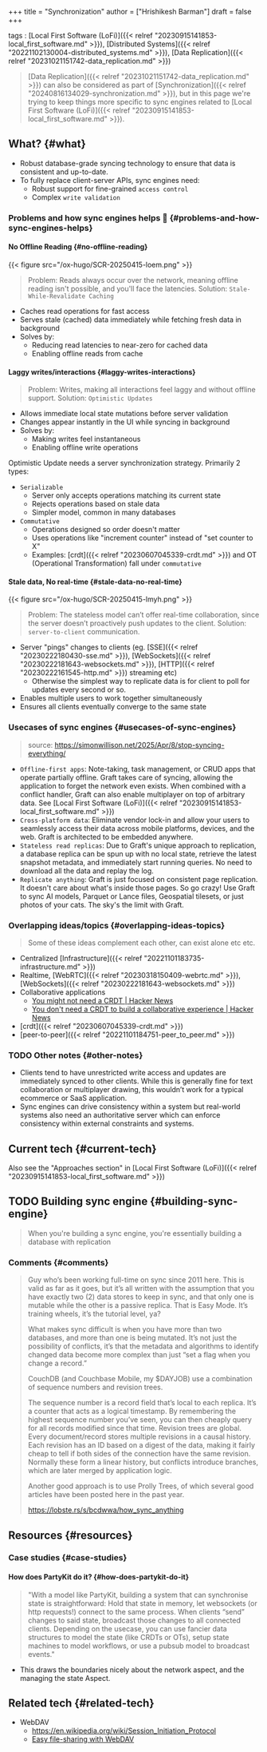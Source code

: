 +++
title = "Synchronization"
author = ["Hrishikesh Barman"]
draft = false
+++

tags
: [Local First Software (LoFi)]({{< relref "20230915141853-local_first_software.md" >}}), [Distributed Systems]({{< relref "20221102130004-distributed_systems.md" >}}), [Data Replication]({{< relref "20231021151742-data_replication.md" >}})

> [Data Replication]({{< relref "20231021151742-data_replication.md" >}}) can also be considered as part of [Synchronization]({{< relref "20240816134029-synchronization.md" >}}), but in this page we're trying to keep things more specific to sync engines related to [Local First Software (LoFi)]({{< relref "20230915141853-local_first_software.md" >}}).


## What? {#what}

-   Robust database-grade syncing technology to ensure that data is consistent and up-to-date.
-   To fully replace client-server APIs, sync engines need:
    -   Robust support for fine-grained `access control`
    -   Complex `write validation`


### Problems and how sync engines helps 🌟 {#problems-and-how-sync-engines-helps}


#### No Offline Reading {#no-offline-reading}

{{< figure src="/ox-hugo/SCR-20250415-loem.png" >}}

> Problem: Reads always occur over the network, meaning offline reading isn't possible, and you'll face the latencies.
> Solution: `Stale-While-Revalidate Caching`

-   Caches read operations for fast access
-   Serves stale (cached) data immediately while fetching fresh data in background
-   Solves by:
    -   Reducing read latencies to near-zero for cached data
    -   Enabling offline reads from cache


#### Laggy writes/interactions {#laggy-writes-interactions}

> Problem: Writes, making all interactions feel laggy and without offline support.
> Solution: `Optimistic Updates`

-   Allows immediate local state mutations before server validation
-   Changes appear instantly in the UI while syncing in background
-   Solves by:
    -   Making writes feel instantaneous
    -   Enabling offline write operations

Optimistic Update needs a server synchronization strategy. Primarily 2 types:

-   `Serializable`
    -   Server only accepts operations matching its current state
    -   Rejects operations based on stale data
    -   Simpler model, common in many databases
-   `Commutative`
    -   Operations designed so order doesn't matter
    -   Uses operations like "increment counter" instead of "set counter to X"
    -   Examples: [crdt]({{< relref "20230607045339-crdt.md" >}}) and OT (Operational Transformation) fall under `commutative`


#### Stale data, No real-time {#stale-data-no-real-time}

{{< figure src="/ox-hugo/SCR-20250415-lmyh.png" >}}

> Problem: The stateless model can’t offer real-time collaboration, since the server doesn’t proactively push updates to the client.
> Solution: `server-to-client` communication.

-   Server "pings" changes to clients (eg. [SSE]({{< relref "20230222180430-sse.md" >}}), [WebSockets]({{< relref "20230222181643-websockets.md" >}}), [HTTP]({{< relref "20230222161545-http.md" >}}) streaming etc)
    -   Otherwise the simplest way to replicate data is for client to poll for updates every second or so.
-   Enables multiple users to work together simultaneously
-   Ensures all clients eventually converge to the same state


### Usecases of sync engines {#usecases-of-sync-engines}

> source: <https://simonwillison.net/2025/Apr/8/stop-syncing-everything/>

-   `Offline-first apps`: Note-taking, task management, or CRUD apps that operate partially offline. Graft takes care of syncing, allowing the application to forget the network even exists. When combined with a conflict handler, Graft can also enable multiplayer on top of arbitrary data. See [Local First Software (LoFi)]({{< relref "20230915141853-local_first_software.md" >}})
-   `Cross-platform data`: Eliminate vendor lock-in and allow your users to seamlessly access their data across mobile platforms, devices, and the web. Graft is architected to be embedded anywhere.
-   `Stateless read replicas`: Due to Graft's unique approach to replication, a database replica can be spun up with no local state, retrieve the latest snapshot metadata, and immediately start running queries. No need to download all the data and replay the log.
-   `Replicate anything`: Graft is just focused on consistent page replication. It doesn't care about what's inside those pages. So go crazy! Use Graft to sync AI models, Parquet or Lance files, Geospatial tilesets, or just photos of your cats. The sky's the limit with Graft.


### Overlapping ideas/topics {#overlapping-ideas-topics}

> Some of these ideas complement each other, can exist alone etc etc.

-   Centralized [Infrastructure]({{< relref "20221101183735-infrastructure.md" >}})
-   Realtime, [WebRTC]({{< relref "20230318150409-webrtc.md" >}}), [WebSockets]({{< relref "20230222181643-websockets.md" >}})
-   Collaborative applications
    -   [You might not need a CRDT | Hacker News](https://news.ycombinator.com/item?id=33865672)
    -   [You don't need a CRDT to build a collaborative experience | Hacker News](https://news.ycombinator.com/item?id=38289327)
-   [crdt]({{< relref "20230607045339-crdt.md" >}})
-   [peer-to-peer]({{< relref "20221101184751-peer_to_peer.md" >}})


### <span class="org-todo todo TODO">TODO</span> Other notes {#other-notes}

-   Clients tend to have unrestricted write access and updates are immediately synced to other clients. While this is generally fine for text collaboration or multiplayer drawing, this wouldn’t work for a typical ecommerce or SaaS application.
-   Sync engines can drive consistency within a system but real-world systems also need an authoritative server which can enforce consistency within external constraints and systems.


## Current tech {#current-tech}

Also see the "Approaches section" in [Local First Software (LoFi)]({{< relref "20230915141853-local_first_software.md" >}})


## <span class="org-todo todo TODO">TODO</span> Building sync engine {#building-sync-engine}

> When you're building a sync engine, you're essentially building a database with replication


### Comments {#comments}

>
>
> Guy who’s been working full-time on sync since 2011 here. This is valid as far as it goes, but it’s all written with the assumption that you have exactly two (2) data stores to keep in sync, and that only one is mutable while the other is a passive replica. That is Easy Mode. It’s training wheels, it’s the tutorial level, ya?
>
> What makes sync difficult is when you have more than two databases, and more than one is being mutated. It’s not just the possibility of conflicts, it’s that the metadata and algorithms to identify changed data become more complex than just “set a flag when you change a record.”
>
> CouchDB (and Couchbase Mobile, my $DAYJOB) use a combination of sequence numbers and revision trees.
>
> The sequence number is a record field that’s local to each replica. It’s a counter that acts as a logical timestamp. By remembering the highest sequence number you’ve seen, you can then cheaply query for all records modified since that time.
> Revision trees are global. Every document/record stores multiple revisions in a causal history. Each revision has an ID based on a digest of the data, making it fairly cheap to tell if both sides of the connection have the same revision. Normally these form a linear history, but conflicts introduce branches, which are later merged by application logic.
>
> Another good approach is to use Prolly Trees, of which several good articles have been posted here in the past year.
>
> <https://lobste.rs/s/bcdwwa/how_sync_anything>


## Resources {#resources}


### Case studies {#case-studies}


#### How does PartyKit do it? {#how-does-partykit-do-it}

> "With a model like PartyKit, building a system that can synchronise state is straightforward: Hold that state in memory, let websockets (or http requests!) connect to the same process. When clients “send” changes to said state, broadcast those changes to all connected clients. Depending on the usecase, you can use fancier data structures to model the state (like CRDTs or OTs), setup state machines to model workflows, or use a pubsub model to broadcast events."

-   This draws the boundaries nicely about the network aspect, and the managing the state Aspect.


## Related tech {#related-tech}

-   WebDAV
    -   <https://en.wikipedia.org/wiki/Session_Initiation_Protocol>
    -   [Easy file-sharing with WebDAV](https://scvalex.net/posts/70/)
